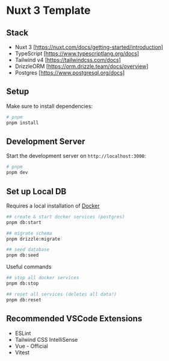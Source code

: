 # Nuxt 3 Template

## Stack

- Nuxt 3 [https://nuxt.com/docs/getting-started/introduction]
- TypeScript [https://www.typescriptlang.org/docs]
- Tailwind v4 [https://tailwindcss.com/docs]
- DrizzleORM [https://orm.drizzle.team/docs/overview]
- Postgres [https://www.postgresql.org/docs]

## Setup

Make sure to install dependencies:

```bash
# pnpm
pnpm install
```

## Development Server

Start the development server on `http://localhost:3000`:

```bash
# pnpm
pnpm dev
```

## Set up Local DB

Requires a local installation of [Docker](https://www.docker.com/products/docker-desktop/)

```bash
## create & start docker services (postgres)
pnpm db:start

## migrate schema
pnpm drizzle:migrate

## seed database
pnpm db:seed
```

Useful commands

```bash
## stop all docker services
pnpm db:stop

## reset all services (deletes all data!)
pnpm db:reset
```

## Recommended VSCode Extensions

- ESLint
- Tailwind CSS IntelliSense
- Vue - Official
- Vitest
